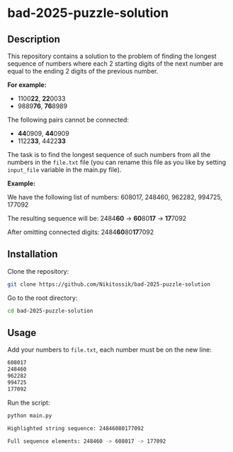 # bad-2025-puzzle-solution

## Description
This repository contains a solution to the problem of finding the longest sequence of numbers where each 2 starting digits of the next number are equal to the ending 2 digits of the previous number. 

**For example:**
- 1100**22**, **22**0033
- 9889**76**, **76**8989

The following pairs cannot be connected:
- **44**0909, **44**0909
- 1122**33**, 4422**33**
  
The task is to find the longest sequence of such numbers from all the numbers in the ```file.txt``` file (you can rename this file as you like by setting ```input_file``` variable in the main.py file).

**Example:**

We have the following list of numbers: 608017, 248460, 962282, 994725, 177092

The resulting sequence will be: 2484**60** -> **60**80**17** -> **17**7092

After omitting connected digits:
2484**60**80**17**7092

## Installation
Clone the repository:
```bash
git clone https://github.com/Nikitossik/bad-2025-puzzle-solution
```
Go to the root directory:
```bash
cd bad-2025-puzzle-solution
```
## Usage
Add your numbers to ```file.txt```, each number must be on the new line:
```bash
608017
248460
962282
994725
177092
```
Run the script:
```bash
python main.py

Highlighted string sequence: 24846080177092

Full sequence elements: 248460 -> 608017 -> 177092
```

